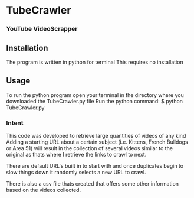 # TubeCrawler
### YouTube VideoScrapper
## Installation
The program is written in python for terminal
This requires no installation
## Usage
To run the python program open your terminal in the directory 
where you downloaded the TubeCrawler.py file
Run the python command:
$ python TubeCrawler.py

### Intent
This code was developed to retrieve large quantities of videos of any kind
Adding a starting URL about a certain subject (i.e. Kittens, French Bulldogs or Area 51)
will result in the collection of several videos similar to the original as thats where I retrieve the links to crawl to next.

There are default URL's built in to start with and once duplicates begin to slow things down it randomly selects a new URL to crawl.   

There is also a csv file thats created that offers some other information based on the videos collected.
